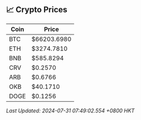 ## 📈 Crypto Prices

| Coin | Price |
| ---- | ----- |
| BTC | $66203.6980 |
| ETH | $3274.7810 |
| BNB | $585.8294 |
| CRV | $0.2570 |
| ARB | $0.6766 |
| OKB | $40.1710 |
| DOGE | $0.1256 |

_Last Updated: 2024-07-31 07:49:02.554 +0800 HKT_